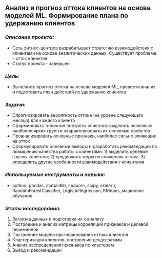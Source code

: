 ## Анализ и прогноз оттока клиентов на основе моделей ML. Формирование плана по удержанию клиентов
### *Описание проекта:* 
- Сеть фитнес-центров разрабатывает стратегию взаимодействия с клиентами на основе аналитических данных. Существует проблема - отток клиентов
- Статус проекта - завершен
### *Цель:* 
- Выполнить прогноз оттока на основе моделей ML, провести анализ и подготовить план действий по удержанию клиентов
### *Задачи:* 
- Спрогнозировать вероятность оттока (на уровне следующего месяца) для каждого клиента
- Сформировать типичные портреты клиентов: выделить несколько наиболее ярких групп и охарактеризовать их основные свойства
- Проанализировать основные признаки, наиболее сильно влияющие на отток
- Сформулировать основные выводы и разработать рекомендации по повышению качества работы с клиентами: 1) выделить целевые группы клиентов; 2) предложить меры по снижению оттока; 3) определить другие особенности взаимодействия с клиентами
### *Используемые инструменты и навыки:* 
- python, pandas, matplotlib, seaborn, scipy, sklearn, RandomForestClassifier, LogisticRegression, KMeans, машинное обучение
### *Этапы исследования:*
1. Загрузка данных и подготовка их к анализу
2. Построение и анализ матрицы корреляций признаков и целевой переменной
3. Построение модели прогнозирования оттока клиентов
4. Кластеризация клиентов, построение дендограммы
5. Анализ распределения признаков по кластерам
6. Вывод и рекомендации

